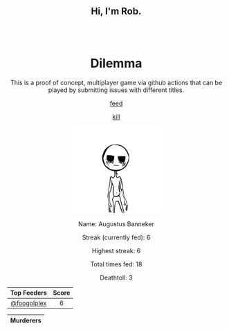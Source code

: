 <h2 align="center">Hi, I'm Rob.</h2>

<br>
<br>

<h1 align="center">
Dilemma
</h1>

<p align="center">
This is a proof of concept, multiplayer game via github actions that can be played by submitting issues with different titles.
</p>

<p align="center">
<a href=https://github.com/foogolplex/foogolplex/issues/new?title=feed&body=just+click+submit+and+feed+they+will>feed</a>
</p>
<p align="center">
<a href=https://github.com/foogolplex/foogolplex/issues/new?title=kill&body=just+click+submit+and+they+will+die+but+be+warned+that+you+will+be+revoked+from+your+privileges>kill</a>
</p>

<p align="center">
<img src="https://github.com/foogolplex/foogolplex/blob/main/recovering.gif" width="200" height="200">
</img>
</p>

<p align="center">
Name: Augustus Banneker
</p>

<p align="center">
Streak (currently fed): 6
</p>

<p align="center">
Highest streak: 6
</p>

<p align="center">
Total times fed: 18
</p>

<p align="center">
Deathtoll: 3
</p>


| Top Feeders | Score |
| :-: | :-: |
| [@foogolplex](https://github.com/foogolplex/) | 6 |

| Murderers |
| :-: |